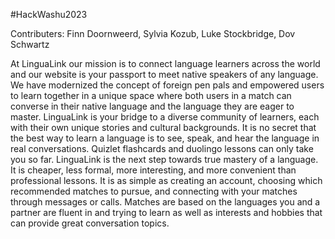 #HackWashu2023

Contributers: Finn Doornweerd, Sylvia Kozub, Luke Stockbridge, Dov Schwartz

At LinguaLink our mission is to connect language learners across the world and our website is your passport to meet native speakers of any language.  We have modernized the concept of foreign pen pals and empowered users to learn together in a unique space where both users in a match can converse in their native language and the language they are eager to master. LinguaLink is your bridge to a diverse community of learners, each with their own unique stories and cultural backgrounds. It is no secret that the best way to learn a language is to see, speak, and hear the language in real conversations. Quizlet flashcards and duolingo lessons can only take you so far.  LinguaLink is the next step towards true mastery of a language.  It is cheaper, less formal, more interesting, and more convenient than professional lessons.  It is as simple as creating an account, choosing which recommended matches to pursue, and connecting with your matches through messages or calls.  Matches are based on the languages you and a partner are fluent in and trying to learn as well as interests and hobbies that can provide great conversation topics. 

